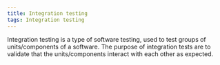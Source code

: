 ```yaml
---
title: Integration testing
tags: Integration testing
---
```


Integration testing is a type of software testing, used to test groups of units/components of a software.
The purpose of integration tests are to validate that the units/components interact with each other as expected.
